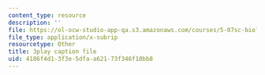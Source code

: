 ```yaml
---
content_type: resource
description: ''
file: https://ol-ocw-studio-app-qa.s3.amazonaws.com/courses/5-07sc-biological-chemistry-i-fall-2013/4186f4d13f3e5dfaa62173f346f10bb8_zdage-Lp8m4.vtt
file_type: application/x-subrip
resourcetype: Other
title: 3play caption file
uid: 4186f4d1-3f3e-5dfa-a621-73f346f10bb8
---
```

